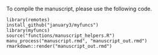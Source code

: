 To compile the manuscript, please use the following code.


```
library(remotes)
install_github("january3/myfuncs")
library(myfuncs)
source("functions/manuscript_helpers.R")
manu_process("manuscript.rmd", "manuscript_out.rmd")
rmarkdown::render("manuscript_out.rmd")
```


